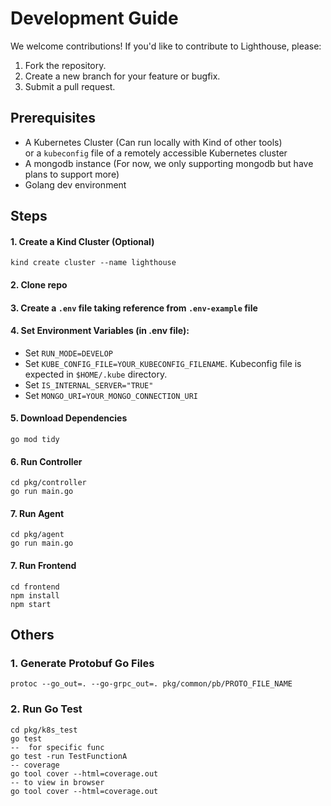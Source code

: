# Development Guide

We welcome contributions! If you'd like to contribute to Lighthouse, please:
1. Fork the repository.
2. Create a new branch for your feature or bugfix.
3. Submit a pull request.

## Prerequisites
- A Kubernetes Cluster (Can run locally with Kind of other tools) \
or a `kubeconfig` file of a remotely accessible Kubernetes cluster
- A mongodb instance (For now, we only supporting mongodb but have plans to support more)
- Golang dev environment

## Steps
#### 1. Create  a Kind Cluster (Optional)
```azure
kind create cluster --name lighthouse
```

#### 2. Clone repo
#### 3. Create a `.env` file taking reference from `.env-example` file
#### 4. Set Environment Variables (in .env file):
- Set `RUN_MODE=DEVELOP`
- Set `KUBE_CONFIG_FILE=YOUR_KUBECONFIG_FILENAME`. Kubeconfig file is expected in `$HOME/.kube` directory.
- Set `IS_INTERNAL_SERVER="TRUE"`
- Set `MONGO_URI=YOUR_MONGO_CONNECTION_URI`
#### 5. Download Dependencies
```azure
go mod tidy
```

#### 6. Run Controller

```azure
cd pkg/controller
go run main.go
```

#### 7. Run Agent
```azure
cd pkg/agent
go run main.go
```

#### 7. Run Frontend
```azure
cd frontend
npm install
npm start
```

## Others
### 1. Generate Protobuf Go Files
```azure
protoc --go_out=. --go-grpc_out=. pkg/common/pb/PROTO_FILE_NAME
```

### 2. Run Go Test
```azure
cd pkg/k8s_test
go test
--  for specific func
go test -run TestFunctionA
-- coverage
go tool cover --html=coverage.out
-- to view in browser 
go tool cover --html=coverage.out
```